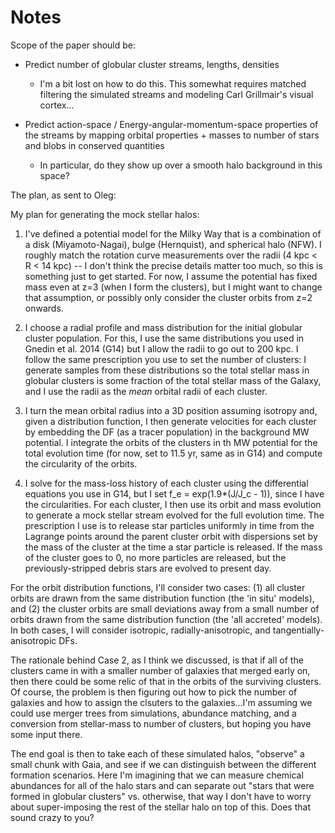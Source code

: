 Notes
=====

Scope of the paper should be:

* Predict number of globular cluster streams, lengths, densities
    - I'm a bit lost on how to do this. This somewhat requires matched filtering the simulated
      streams and modeling Carl Grillmair's visual cortex...

* Predict action-space / Energy-angular-momentum-space properties of the streams
  by mapping orbital properties + masses to number of stars and blobs in
  conserved quantities
    - In particular, do they show up over a smooth halo background in this space?


The plan, as sent to Oleg:

My plan for generating the mock stellar halos:

1) I've defined a potential model for the Milky Way that is a combination of a
   disk (Miyamoto-Nagai), bulge (Hernquist), and spherical halo (NFW). I
   roughly match the rotation curve measurements over the radii (4 kpc < R < 14
   kpc) -- I don't think the precise details matter too much, so this is
   something just to get started. For now, I assume the potential has fixed
   mass even at z=3 (when I form the clusters), but I might want to change that
   assumption, or possibly only consider the cluster orbits from z=2 onwards.

2) I choose a radial profile and mass distribution for the initial globular
   cluster population. For this, I use the same distributions you used in
   Gnedin et al. 2014 (G14) but I allow the radii to go out to 200 kpc. I
   follow the same prescription you use to set the number of clusters: I
   generate samples from these distributions so the total stellar mass in
   globular clusters is some fraction of the total stellar mass of the Galaxy,
   and I use the radii as the *mean* orbital radii of each cluster.

3) I turn the mean orbital radius into a 3D position assuming isotropy and,
   given a distribution function, I then generate velocities for each cluster
   by embedding the DF (as a tracer population) in the background MW potential.
   I integrate the orbits of the clusters in th MW potential for the total
   evolution time (for now, set to 11.5 yr, same as in G14) and compute the
   circularity of the orbits.

4) I solve for the mass-loss history of each cluster using the differential
   equations you use in G14, but I set f_e = exp(1.9*(J/J_c - 1)), since I have
   the circularities. For each cluster, I then use its orbit and mass evolution
   to generate a mock stellar stream evolved for the full evolution time. The
   prescription I use is to release star particles uniformly in time from the
   Lagrange points around the parent cluster orbit with dispersions set by the
   mass of the cluster at the time a star particle is released. If the mass of
   the cluster goes to 0, no more particles are released, but the
   previously-stripped debris stars are evolved to present day.

For the orbit distribution functions, I'll consider two cases: (1) all cluster
orbits are drawn from the same distribution function (the 'in situ' models),
and (2) the cluster orbits are small deviations away from a small number of
orbits drawn from the same distribution function (the 'all accreted' models).
In both cases, I will consider isotropic, radially-anisotropic, and
tangentially-anisotropic DFs.

The rationale behind Case 2, as I think we discussed, is that if all of the
clusters came in with a smaller number of galaxies that merged early on, then
there could be some relic of that in the orbits of the surviving clusters. Of
course, the problem is then figuring out how to pick the number of galaxies and
how to assign the clsuters to the galaxies...I'm assuming we could use merger
trees from simulations, abundance matching, and a conversion from stellar-mass
to number of clusters, but hoping you have some input there.

The end goal is then to take each of these simulated halos, "observe" a small
chunk with Gaia, and see if we can distinguish between the different formation
scenarios. Here I'm imagining that we can measure chemical abundances for all
of the halo stars and can separate out "stars that were formed in globular
clusters" vs. otherwise, that way I don't have to worry about super-imposing
the rest of the stellar halo on top of this. Does that sound crazy to you?
